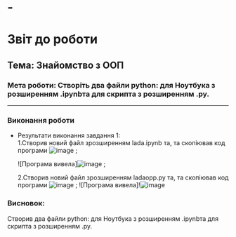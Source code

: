 # -
# Звіт до роботи
## Тема: Знайомство з ООП
### Мета роботи: Створіть два файли python: для Ноутбука з розширенням .ipynbта для скрипта з розширенням .py.
---
### Виконання роботи
- Результати виконання завдання 1:  
    1.Створив новий файл зрозширенням lada.ipynb та, та скопіював код програми ![image](https://user-images.githubusercontent.com/117597998/201161310-97573f71-6148-4635-a9e3-cceeb205e0e1.png)
 ;
    
    ![Програма вивела]![image](https://user-images.githubusercontent.com/117597998/201161421-851b9fd2-9c27-44f6-8930-8aaa91ee00c2.png)
 ; 
    
    2.Створив новий файл зрозширенням ladaopp.py та, та скопіював код програми ![image](https://user-images.githubusercontent.com/117597998/201161543-9b6cff2d-7d24-4cca-9aee-fe08937f7456.png)
 ;
    ![Програма вивела]!![image](https://user-images.githubusercontent.com/117597998/201161662-874290fe-e371-4182-87d5-65fdf46ee0f5.png)



### Висновок: 
Створив два файли python: для Ноутбука з розширенням .ipynbта для скрипта з розширенням .py.
